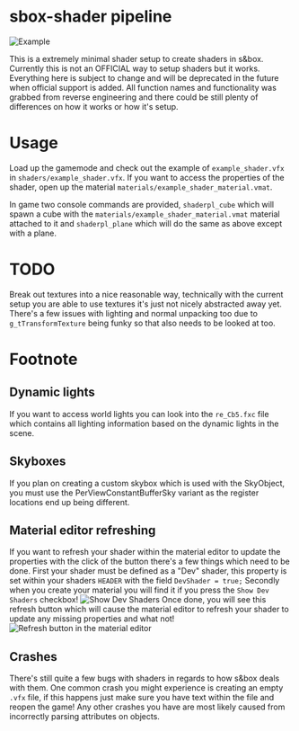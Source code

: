 # sbox-shader pipeline

![Example](https://i.imgur.com/zTQWg1Y.gif)

This is a extremely minimal shader setup to create shaders in s&box. Currently this is not an OFFICIAL way to setup shaders but it works. Everything here is subject to change and will be deprecated in the future when official support is added. All function names and functionality was grabbed from reverse engineering and there could be still plenty of differences on how it works or how it's setup.

# Usage
Load up the gamemode and check out the example of `example_shader.vfx` in `shaders/example_shader.vfx`. If you want to access the properties of the shader, open up the material `materials/example_shader_material.vmat`.

In game two console commands are provided, `shaderpl_cube` which will spawn a cube with the `materials/example_shader_material.vmat` material attached to it and `shaderpl_plane` which will do the same as above except with a plane.

# TODO
Break out textures into a nice reasonable way, technically with the current setup you are able to use textures it's just not nicely abstracted away yet. There's a few issues with lighting and normal unpacking too due to `g_tTransformTexture` being funky so that also needs to be looked at too.

# Footnote
## Dynamic lights
If you want to access world lights you can look into the `re_Cb5.fxc` file which contains all lighting information based on the dynamic lights in the scene.


## Skyboxes
If you plan on creating a custom skybox which is used with the SkyObject, you must use the PerViewConstantBufferSky variant as the register locations end up being different.

## Material editor refreshing
If you want to refresh your shader within the material editor to update the properties with the click of the button there's a few things which need to be done.
First your shader must be defined as a "Dev" shader, this property is set within your shaders `HEADER` with the field `DevShader = true;`
Secondly when you create your material you will find it if you press the `Show Dev Shaders` checkbox!
![Show Dev Shaders](https://i.imgur.com/2TbZ6xg.png)
Once done, you will see this refresh button which will cause the material editor to refresh your shader to update any missing properties and what not!
![Refresh button in the material editor](https://i.imgur.com/hmJMWDE.png)

## Crashes
There's still quite a few bugs with shaders in regards to how s&box deals with them. One common crash you might experience is creating an empty `.vfx` file, if this happens just make sure you have text within the file and reopen the game! Any other crashes you have are most likely caused from incorrectly parsing attributes on objects.